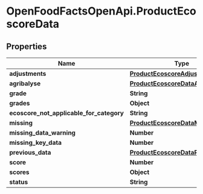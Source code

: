 # OpenFoodFactsOpenApi.ProductEcoscoreData

## Properties

Name | Type | Description | Notes
------------ | ------------- | ------------- | -------------
**adjustments** | [**ProductEcoscoreAdjustments**](ProductEcoscoreAdjustments.md) |  | [optional] 
**agribalyse** | [**ProductEcoscoreDataAgribalyse**](ProductEcoscoreDataAgribalyse.md) |  | [optional] 
**grade** | **String** |  | [optional] 
**grades** | **Object** |  | [optional] 
**ecoscore_not_applicable_for_category** | **String** |  | [optional] 
**missing** | [**ProductEcoscoreDataMissing**](ProductEcoscoreDataMissing.md) |  | [optional] 
**missing_data_warning** | **Number** |  | [optional] 
**missing_key_data** | **Number** |  | [optional] 
**previous_data** | [**ProductEcoscoreDataPreviousData**](ProductEcoscoreDataPreviousData.md) |  | [optional] 
**score** | **Number** |  | [optional] 
**scores** | **Object** |  | [optional] 
**status** | **String** |  | [optional] 


